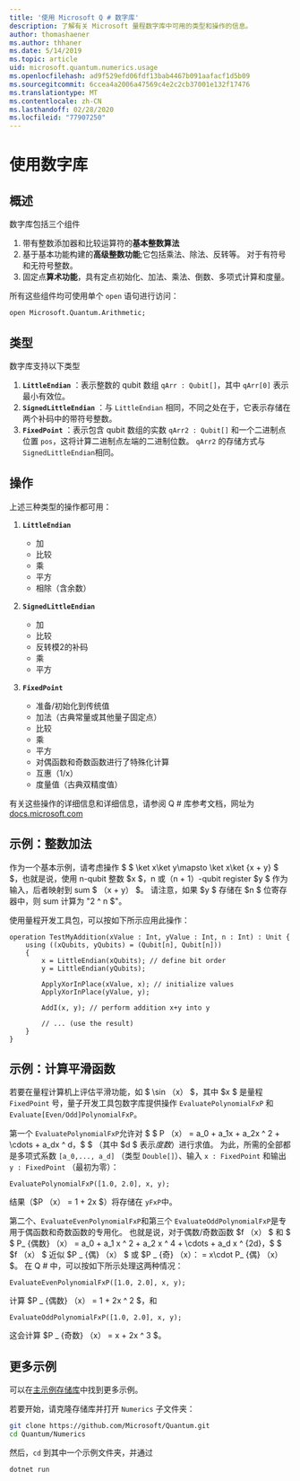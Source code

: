 ```yaml
---
title: '使用 Microsoft Q # 数字库'
description: 了解有关 Microsoft 量程数字库中可用的类型和操作的信息。
author: thomashaener
ms.author: thhaner
ms.date: 5/14/2019
ms.topic: article
uid: microsoft.quantum.numerics.usage
ms.openlocfilehash: ad9f529efd06fdf13bab4467b091aafacf1d5b09
ms.sourcegitcommit: 6ccea4a2006a47569c4e2c2cb37001e132f17476
ms.translationtype: MT
ms.contentlocale: zh-CN
ms.lasthandoff: 02/28/2020
ms.locfileid: "77907250"
---
```

# <a name="using-the-numerics-library"></a>使用数字库

## <a name="overview"></a>概述

数字库包括三个组件

1. 带有整数添加器和比较运算符的**基本整数算法**
1. 基于基本功能构建的**高级整数功能**;它包括乘法、除法、反转等。 对于有符号和无符号整数。
1. 固定点**算术功能**，具有定点初始化、加法、乘法、倒数、多项式计算和度量。

所有这些组件均可使用单个 `open` 语句进行访问：
```qsharp
open Microsoft.Quantum.Arithmetic;
```

## <a name="types"></a>类型

数字库支持以下类型

1. **`LittleEndian`** ：表示整数的 qubit 数组 `qArr : Qubit[]`，其中 `qArr[0]` 表示最小有效位。
1. **`SignedLittleEndian`** ：与 `LittleEndian` 相同，不同之处在于，它表示存储在两个补码中的带符号整数。
1. **`FixedPoint`** ：表示包含 qubit 数组的实数 `qArr2 : Qubit[]` 和一个二进制点位置 `pos`，这将计算二进制点左端的二进制位数。 `qArr2` 的存储方式与 `SignedLittleEndian`相同。

## <a name="operations"></a>操作

上述三种类型的操作都可用：

1. **`LittleEndian`**
    - 加
    - 比较
    - 乘
    - 平方
    - 相除（含余数）

1. **`SignedLittleEndian`**
    - 加
    - 比较
    - 反转模2的补码
    - 乘
    - 平方

1. **`FixedPoint`**
    - 准备/初始化到传统值
    - 加法（古典常量或其他量子固定点）
    - 比较
    - 乘
    - 平方
    - 对偶函数和奇数函数进行了特殊化计算
    - 互惠（1/x）
    - 度量值（古典双精度值）

有关这些操作的详细信息和详细信息，请参阅 Q # 库参考文档，网址为[docs.microsoft.com](https://docs.microsoft.com/quantum)

## <a name="sample-integer-addition"></a>示例：整数加法

作为一个基本示例，请考虑操作 $ $ \ket x\ket y\mapsto \ket x\ket {x + y} $ $，也就是说，使用 n-qubit 整数 $x $，n 或（n + 1）-qubit register $y $ 作为输入，后者映射到 sum $ （x + y） $。 请注意，如果 $y $ 存储在 $n $ 位寄存器中，则 sum 计算为 "2 ^ n $"。

使用量程开发工具包，可以按如下所示应用此操作：
```qsharp
operation TestMyAddition(xValue : Int, yValue : Int, n : Int) : Unit {
    using ((xQubits, yQubits) = (Qubit[n], Qubit[n]))
    {
        x = LittleEndian(xQubits); // define bit order
        y = LittleEndian(yQubits);
        
        ApplyXorInPlace(xValue, x); // initialize values
        ApplyXorInPlace(yValue, y);
        
        AddI(x, y); // perform addition x+y into y
        
        // ... (use the result)
    }
}
```

## <a name="sample-evaluating-smooth-functions"></a>示例：计算平滑函数

若要在量程计算机上评估平滑功能，如 $ \sin （x） $，其中 $x $ 是量程 `FixedPoint` 号，量子开发工具包数字库提供操作 `EvaluatePolynomialFxP` 和 `Evaluate[Even/Odd]PolynomialFxP`。

第一个 `EvaluatePolynomialFxP`允许对 $ $ P （x） = a_0 + a_1x + a_2x ^ 2 + \cdots + a_dx ^ d，$ $ （其中 $d $ 表示*度数*）进行求值。 为此，所需的全部都是多项式系数 `[a_0,..., a_d]` （类型 `Double[]`）、输入 `x : FixedPoint` 和输出 `y : FixedPoint` （最初为零）：
```qsharp
EvaluatePolynomialFxP([1.0, 2.0], x, y);
```
结果（$P （x） = 1 + 2x $）将存储在 `yFxP`中。

第二个、`EvaluateEvenPolynomialFxP`和第三个 `EvaluateOddPolynomialFxP`是专用于偶函数和奇数函数的专用化。 也就是说，对于偶数/奇数函数 $f （x） $ 和 $ $ P_ {偶数} （x） = a_0 + a_1 x ^ 2 + a_2 x ^ 4 + \cdots + a_d x ^ {2d}，$ $ $f （x） $ 近似 $P _ {偶} （x） $ 或 $P _ {奇} （x）： = x\cdot P_ {偶} （x） $。
在 Q # 中，可以按如下所示处理这两种情况：
```qsharp
EvaluateEvenPolynomialFxP([1.0, 2.0], x, y);
```
计算 $P _ {偶数} （x） = 1 + 2x ^ 2 $，和
```qsharp
EvaluateOddPolynomialFxP([1.0, 2.0], x, y);
```
这会计算 $P _ {奇数} （x） = x + 2x ^ 3 $。

## <a name="more-samples"></a>更多示例

可以在[主示例存储库](https://github.com/Microsoft/Quantum)中找到更多示例。

若要开始，请克隆存储库并打开 `Numerics` 子文件夹：

```bash
git clone https://github.com/Microsoft/Quantum.git
cd Quantum/Numerics
```

然后，`cd` 到其中一个示例文件夹，并通过

```bash
dotnet run
```
